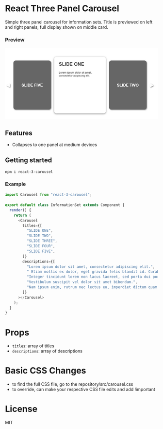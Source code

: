 # React Three Panel Carousel

Simple three panel carousel for information sets.
Title is previewed on left and right panels, full display shown on middle card.

### Preview

![demo photo](carousel.JPG)

## Features

- Collapses to one panel at medium devices

## Getting started

```
npm i react-3-carousel
```

### Example

```js
import Carousel from "react-3-carousel";

export default class InformationSet extends Component {
  render() {
    return (
      <Carousel
        titles={[
          "SLIDE ONE",
          "SLIDE TWO",
          "SLIDE THREE",
          "SLIDE FOUR",
          "SLIDE FIVE",
        ]}
        descriptions={[
          "Lorem ipsum dolor sit amet, consectetur adipiscing elit.",
          " Etiam mollis ex dolor, eget gravida felis blandit id. Curabitur congue nibh et gravida volutpat.",
          "Integer tincidunt lorem non lacus laoreet, sed porta dui porttitor. ",
          "Vestibulum suscipit vel dolor sit amet bibendum.",
          "Nam ipsum enim, rutrum nec lectus eu, imperdiet dictum quam. ",
        ]}
      ></Carousel>
    );
  }
}
```

# Props

- `titles`: array of titles
- `descriptions`: array of descriptions

# Basic CSS Changes

- to find the full CSS file, go to the repository/src/carousel.css
- to override, can make your respective CSS file edits and add !important

# License

MIT
